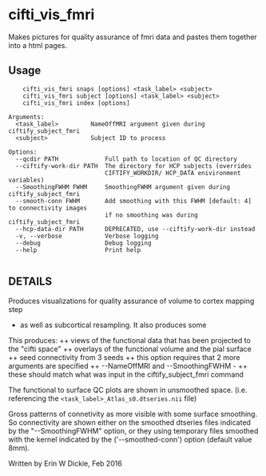 # cifti_vis_fmri

Makes pictures for quality assurance of fmri data and pastes them
together into a html pages.

## Usage
```
    cifti_vis_fmri snaps [options] <task_label> <subject>
    cifti_vis_fmri subject [options] <task_label> <subject>
    cifti_vis_fmri index [options]

Arguments:
  <task_label>         NameOffMRI argument given during ciftify_subject_fmri
  <subject>            Subject ID to process

Options:
  --qcdir PATH             Full path to location of QC directory
  --ciftify-work-dir PATH  The directory for HCP subjects (overrides
                           CIFTIFY_WORKDIR/ HCP_DATA enivironment variables)
  --SmoothingFWHM FWHM     SmoothingFWHM argument given during ciftify_subject_fmri
  --smooth-conn FWHM       Add smoothing with this FWHM [default: 4] to connectivity images
                           if no smoothing was during ciftify_subject_fmri
  --hcp-data-dir PATH      DEPRECATED, use --ciftify-work-dir instead
  -v, --verbose            Verbose logging
  --debug                  Debug logging
  --help                   Print help


```
## DETAILS

Produces visualizations for quality assurance of volume to cortex mapping step
- as well as subcortical resampling. It also produces some

This produces:
 ++ views of the functional data that has been projected to the "cifti space"
 ++ overlays of the functional volume and the pial surface
 ++ seed connectivity from 3 seeds
 ++ this option requires that 2 more arguments are specified
    ++ --NameOffMRI and --SmoothingFWHM -
    ++ these should match what was input in the ciftify_subject_fmri command

The functional to surface QC plots are shown in unsmoothed space.
(i.e. referencing the `<task_label>_Atlas_s0.dtseries.nii` file)

Gross patterns of connetivity as more visible with some surface smoothing.
So connectivity are shown either on the smoothed dtseries files indicated by the
"--SmoothingFWHM" option, or they using temporary files smoothed with the kernel
indicated by the ('--smoothed-conn') option (default value 8mm).

Written by Erin W Dickie, Feb 2016
